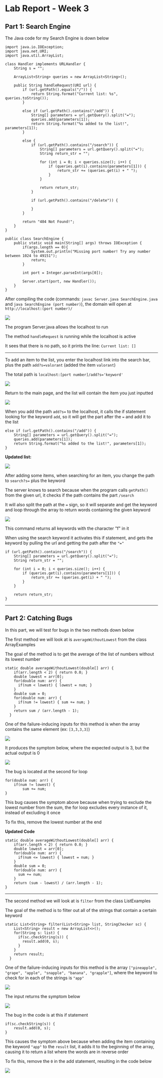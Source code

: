 # Lab Report - Week 3

## **Part 1: Search Engine**

The Java code for my Search Engine is down below 

```
import java.io.IOException;
import java.net.URI;
import java.util.ArrayList;

class Handler implements URLHandler {
    String s = "";

    ArrayList<String> queries = new ArrayList<String>();

    public String handleRequest(URI url) {
        if (url.getPath().equals("/")) {
            return String.format("Current list: %s", queries.toString());
        }

        else if (url.getPath().contains("/add")) {
            String[] parameters = url.getQuery().split("=");
            queries.add(parameters[1]);
            return String.format("%s added to the list!", parameters[1]);
        }

        else {
            if (url.getPath().contains("/search")) {
                String[] parameters = url.getQuery().split("=");
                String return_str = "";

                for (int i = 0; i < queries.size(); i++) {
                    if (queries.get(i).contains(parameters[1])) {
                        return_str += (queries.get(i) + " ");
                    }
                }

                return return_str;
            }

            if (url.getPath().contains("/delete")) {
                
            }
        }

        return "404 Not Found!";
    }
}

public class SearchEngine {
    public static void main(String[] args) throws IOException {
        if(args.length == 0){
            System.out.println("Missing port number! Try any number between 1024 to 49151");
            return;
        }

        int port = Integer.parseInt(args[0]);

        Server.start(port, new Handler());
    }
}
```

After compiling the code (commands: `javac Server.java SearchEngine.java` and `java SearchEngine (port number)`), the domain will open at `http://localhost:(port number)/`

![](localhost.png)

The program Server.java allows the localhost to run

The method `handleRequest` is running while the localhost is active

It sees that there is no path, so it prints the line:  `Current list: []`

------

To add an item to the list, you enter the localhost link into the search bar, plus the path `add?s=valorant` (added the item `valorant`)

The total path is `localhost:[port number]/add?s='keyword'`

![](additem.png)

Return to the main page, and the list will contain the item
you just inputted

![](updatedlist.png)

When you add the path `add?s=` to the localhost, it calls the if statement looking for the keyword `add`, so it will get the part after the `=` and add it to the list

```
else if (url.getPath().contains("/add")) {
    String[] parameters = url.getQuery().split("=");
    queries.add(parameters[1]);
    return String.format("%s added to the list!", parameters[1]);
}
```

**Updated list:**

![](currentlist.png)

After adding some items, when searching for an item, you change the path to `search?s=` plus the keyword

The server knows to search because when the program calls `getPath()` from the given url, it checks if the path contains the part `/search`

It will also split the path at the `=` sign, so it will separate and get the keyword and loop through the array to return words containing the given keyword

![](query.png)

This command returns all keywords with the character "f" in it

When using the search keyword it activates this if statement, and gets the keyword by pulling the url and getting the path after the `"="`

```
if (url.getPath().contains("/search")) {
    String[] parameters = url.getQuery().split("=");
    String return_str = "";

    for (int i = 0; i < queries.size(); i++) {
        if (queries.get(i).contains(parameters[1])) {
            return_str += (queries.get(i) + " ");
        }
    }

    return return_str;
}
```
---

## **Part 2: Catching Bugs**

In this part, we will test for bugs in the two methods down below

The first method we will look at is `averageWithoutLowest` from the class ArrayExamples

The goal of the method is to get the average of the list of numbers without its lowest number

```
static double averageWithoutLowest(double[] arr) {
    if(arr.length < 2) { return 0.0; }
    double lowest = arr[0];
    for(double num: arr) {
      if(num < lowest) { lowest = num; }
    }
    double sum = 0;
    for(double num: arr) {
      if(num != lowest) { sum += num; }
    }
    return sum / (arr.length - 1);
  }
```

One of the failure-inducing inputs for this method is when the array contains the same element (ex: `[3,3,3,3]`)

![](arrayfail.png)

It produces the symptom below, where the expected output is 3, but the actual output is 0

![](arraysymptom.png)

The bug is located at the second for loop

```
for(double num: arr) {
    if(num != lowest) {
        sum += num; 
}
```

This bug causes the symptom above because when trying to exclude the lowest number from the sum, the for loop excludes every instance of it, instead of excluding it once

To fix this, remove the lowest number at the end

**Updated Code**

```
static double averageWithoutLowest(double[] arr) {
    if(arr.length < 2) { return 0.0; }
    double lowest = arr[0];
    for(double num: arr) {
      if(num <= lowest) { lowest = num; }
    }
    double sum = 0;
    for(double num: arr) {
      sum += num;
    }
    return (sum - lowest) / (arr.length - 1);
}
```

---

The second method we will look at is `filter` from the class ListExamples

The goal of the method is to filter out all of the strings that contain a certain keyword

```
static List<String> filter(List<String> list, StringChecker sc) {
    List<String> result = new ArrayList<>();
    for(String s: list) {
      if(sc.checkString(s)) {
        result.add(0, s);
      }
    }
    return result;
  }
```

One of the failure-inducing inputs for this method is the array `["pineapple", "grape", "apple", "snapple", "banana", "grapple"]`, where the keyword to check for in each of the strings is `"app"`

![](testFilter.png)

The input returns the symptom below

![](listsymptom.png)

The bug in the code is at this if statement

```
if(sc.checkString(s)) {
    result.add(0, s);
}
```

This causes the symptom above because when adding the item containing the keyword `"app"` to the `result` list, it adds it to the beginning of the array, causing it to return a list where the words are in reverse order

To fix this, remove the `0` in the add statement, resulting in the code below

![](correctlistcode.png)